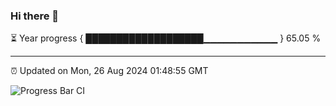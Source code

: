 ### Hi there 👋

⏳ Year progress { ███████████████████▁▁▁▁▁▁▁▁▁▁▁ } 65.05 %

---

⏰ Updated on Mon, 26 Aug 2024 01:48:55 GMT

![Progress Bar CI](https://github.com/IshwaranRudhara/GIT-ACTION/workflows/Progress%20Bar%20CI/badge.svg)
